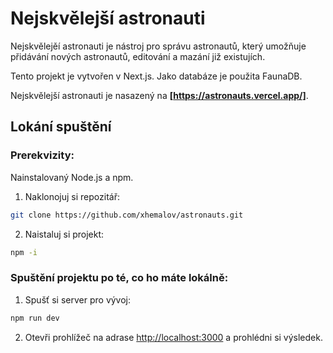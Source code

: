 # Nejskvělejší astronauti
Nejskvělejěí astronauti je nástroj pro správu astronautů, který umožňuje přidávání nových astronautů, editování a mazání již existujích.

Tento projekt je vytvořen v Next.js. Jako databáze je použita FaunaDB.

Nejskvělejší astronauti je nasazený na **[https://astronauts.vercel.app/]**.

## Lokání spuštění
### Prerekvizity:
Nainstalovaný Node.js a npm.

1. Naklonojuj si repozitář:
```bash
git clone https://github.com/xhemalov/astronauts.git
```
2. Naistaluj si projekt:
```bash
npm -i
```

### Spuštění projektu po té, co ho máte lokálně:
1. Spušť si server pro vývoj:

```bash
npm run dev
```

2. Otevři prohlížeč na adrase [http://localhost:3000](http://localhost:3000) a prohlédni si výsledek.
